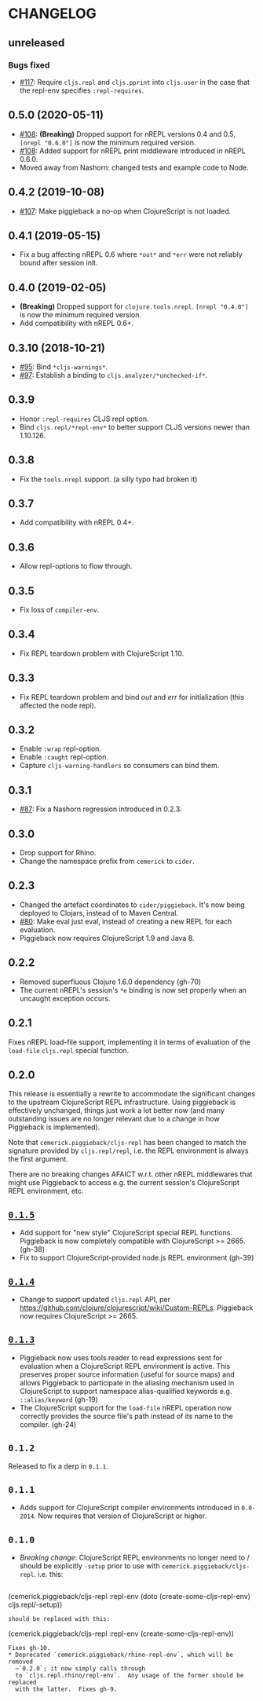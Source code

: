 # CHANGELOG

## unreleased

### Bugs fixed

* [#117](https://github.com/nrepl/piggieback/pull/117): Require `cljs.repl` and `cljs.pprint` into `cljs.user` in the case that the repl-env specifies `:repl-requires`.

## 0.5.0 (2020-05-11)

* [#108](https://github.com/nrepl/piggieback/pull/108): **(Breaking)** Dropped support for nREPL versions 0.4 and 0.5, `[nrepl "0.6.0"]` is now the minimum required version.
* [#108](https://github.com/nrepl/piggieback/pull/108): Added support for nREPL print middleware introduced in nREPL 0.6.0.
* Moved away from Nashorn: changed tests and example code to Node.

## 0.4.2 (2019-10-08)

* [#107](https://github.com/nrepl/piggieback/pull/107): Make piggieback a no-op when ClojureScript is not loaded.

## 0.4.1 (2019-05-15)

* Fix a bug affecting nREPL 0.6 where `*out*` and `*err` were not reliably bound after session init.

## 0.4.0 (2019-02-05)

* **(Breaking)** Dropped support for `clojure.tools.nrepl`. `[nrepl "0.4.0"]` is
  now the minimum required version.
* Add compatibility with nREPL 0.6+.

## 0.3.10 (2018-10-21)

* [#95](https://github.com/nrepl/piggieback/issues/95): Bind `*cljs-warnings*`.
* [#97](https://github.com/nrepl/piggieback/pulls/97): Establish a binding to `cljs.analyzer/*unchecked-if*`.

## 0.3.9

* Honor `:repl-requires` CLJS repl option.
* Bind `cljs.repl/*repl-env*` to better support CLJS versions newer than 1.10.126.

## 0.3.8

* Fix the `tools.nrepl` support. (a silly typo had broken it)

## 0.3.7

* Add compatibility with nREPL 0.4+.

## 0.3.6

* Allow repl-options to flow through.

## 0.3.5

* Fix loss of `compiler-env`.

## 0.3.4

* Fix REPL teardown problem with ClojureScript 1.10.

## 0.3.3

* Fix REPL teardown problem and bind *out* and *err* for initialization (this affected the node repl).

## 0.3.2

* Enable `:wrap` repl-option.
* Enable `:caught` repl-option.
* Capture `cljs-warning-handlers` so consumers can bind them.

## 0.3.1

* [#87](https://github.com/nrepl/piggieback/issues/87): Fix a Nashorn regression introduced in 0.2.3.

## 0.3.0

* Drop support for Rhino.
* Change the namespace prefix from `cemerick` to `cider`.

## 0.2.3

* Changed the artefact coordinates to `cider/piggieback`. It's now being deployed
to Clojars, instead of to Maven Central.
* [#80](https://github.com/nrepl/piggieback/pull/80): Make eval just eval, instead of creating a new REPL for each evaluation.
* Piggieback now requires ClojureScript 1.9 and Java 8.

## 0.2.2

* Removed superfluous Clojure 1.6.0 dependency (gh-70)
* The current nREPL's session's `*e` binding is now set properly when an
  uncaught exception occurs.

## 0.2.1

Fixes nREPL load-file support, implementing it in terms of evaluation of the
`load-file` `cljs.repl` special function.

## 0.2.0

This release is essentially a rewrite to accommodate the significant changes to
the upstream ClojureScript REPL infrastructure. Using piggieback is effectively
unchanged, things just work a lot better now (and many outstanding issues are no
longer relevant due to a change in how Piggieback is implemented).

Note that `cemerick.piggieback/cljs-repl` has been changed to match the signature
provided by `cljs.repl/repl`, i.e. the REPL environment is always the first
argument.

There are no breaking changes AFAICT w.r.t. other nREPL middlewares that might use
Piggieback to access e.g. the current session's ClojureScript REPL environment, etc.

## [`0.1.5`](https://github.com/cemerick/piggieback/issues?q=milestone%3A0.1.5+is%3Aclosed)

* Add support for "new style" ClojureScript special REPL functions. Piggieback
  is now completely compatible with ClojureScript >= 2665. (gh-38)
* Fix to support ClojureScript-provided node.js REPL environment (gh-39)

## [`0.1.4`](https://github.com/cemerick/piggieback/issues?q=milestone%3A0.1.4+is%3Aclosed)

* Change to support updated `cljs.repl` API, per
  https://github.com/clojure/clojurescript/wiki/Custom-REPLs. Piggieback now
  requires ClojureScript >= 2665.

## [`0.1.3`](https://github.com/cemerick/piggieback/issues?milestone=3&state=closed)

* Piggieback now uses tools.reader to read expressions sent for evaluation when
  a ClojureScript REPL environment is active. This preserves proper source
  information (useful for source maps) and allows Piggieback to participate in
  the aliasing mechanism used in ClojureScript to support namespace
  alias-qualified keywords e.g. `::alias/keyword` (gh-19)
* The ClojureScript support for the `load-file` nREPL operation now correctly
  provides the source file's path instead of its name to the compiler. (gh-24)

## `0.1.2`

Released to fix a derp in `0.1.1`.

## `0.1.1`

* Adds support for ClojureScript compiler environments introduced in `0.0-2014`.
  Now requires that version of ClojureScript or higher.

## `0.1.0`

* _Breaking change_: ClojureScript REPL environments no longer need to / should
  be explicitly `-setup` prior to use with `cemerick.piggieback/cljs-repl`.
  i.e. this:

  ```
(cemerick.piggieback/cljs-repl
  :repl-env (doto (create-some-cljs-repl-env)
              cljs.repl/-setup))
```
should be replaced with this:
```
(cemerick.piggieback/cljs-repl :repl-env (create-some-cljs-repl-env))
```
Fixes gh-10.
* Deprecated `cemerick.piggieback/rhino-repl-env`, which will be removed
  ~`0.2.0`; it now simply calls through
  to `cljs.repl.rhino/repl-env`.  Any usage of the former should be replaced
  with the latter.  Fixes gh-9.
